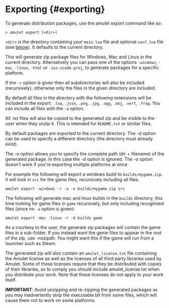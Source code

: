 
# Exporting {#exporting}

To generate distribution packages, use the amulet export command like so:

~~~ {.console}
> amulet export [<dir>]
~~~

`<dir>` is the directory containing your `main.lua` file and optional
`conf.lua` file (see [below](#config)). It defaults to the current directory.

This will generate zip package files for Windows, Mac and Linux in the
current directory.
Alternatively you can pass one of the 
options `-windows`, `-mac`, `-linux`, `-html` or `-ios-xcode-proj`, to
generate packages for a specific platform.

If the `-r` option is given then all subdirectories will also be included
(recursively), otherwise only the files in the given directory are included.

By default all files in the directory with the following extensions will
be included in the export: `.lua`, `.json`, `.png`, `.jpg`, `.ogg`, `.obj`,
`.vert`, `.frag`.  You can include all files with the `-a` option.

All .txt files will also be copied to the generated zip and
be visible to the user when they unzip it. This is intended for `README.txt`
or similar files.

By default packages are exported to the current directory.
The -d option can be used to specify a different directory
(the directory must already exist).

The -o option allows you to specify the complete path (dir + filename) of
the generated package. In this case the -d option is ignored. The -o option
doesn't work if you're exporting multiple platforms at once.

For example the following will export a windows build to `builds/mygame.zip`. It will
look in `src` for the game files, recursively including all files.

~~~ {.console}
amulet export -windows -r -a -o builds/mygame.zip src
~~~

The following will generate mac and linux builds in the `builds` directory, this
time looking for game files in `game` recursively, but only including
recognised files (since no `-a` option is given):

~~~ {.console}
amulet export -mac -linux -r -d builds game
~~~

As a courtesy to the user, the generate zip packages will contain the game
files in a sub-folder. If you instead want the game files to appear in the
root of the zip, use -nozipdir. You might want this if the game will
run from a launcher such as Steam.

The generated zip will also contain an `amulet_license.txt` file
containing the Amulet license as well as the licenses of all third
party libraries used by Amulet. Some of these licenses require that they
be distributed with copies of their libraries, so to comply you should
include amulet_license.txt when you distribute your work. Note that
these licenses do not apply to your work itself.

**IMPORTANT**: Avoid unzipping and re-zipping the generated packages
as you may inadvertently strip the executable bit from
some files, which will cause them not to work on some platforms. 
